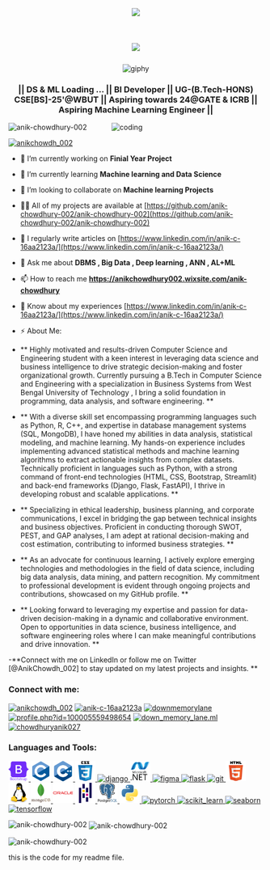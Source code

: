 <p align="center">
  <a href="https://github.com/anik-chowdhury-002/readme-typing-svg">
    <img src="https://readme-typing-svg.demolab.com/?lines=Aspiring+Machine+Learning+Engineer;%20Data+Science+and+Business+Intelligence;Always+learning+new+Stuffs&font=Fira+Code&center=true&width=440&height=45&color=1BFFDF&vCenter=true&pause=1000&size=22" />
  </a>
</p>


<h1 align="center">
    <img src="https://readme-typing-svg.herokuapp.com/?font=Righteous&size=35&center=true&vCenter=true&width=500&height=70&duration=2500&lines=Hi+There!+👋;+I'm+Anik+Chowdhury..;" />
</h1>
<div align="center">
    
![giphy](https://github.com/rohit32999/rohit32999/assets/97951485/4a9df033-b019-441a-ba5a-1d4d9a111860)

</div>
<!-- GIF -->

<h3 align="center">|| DS & ML Loading ... || BI Developer || UG-(B.Tech-HONS) CSE[BS]-25'@WBUT || Aspiring towards 24@GATE & ICRB || Aspiring Machine Learning Engineer ||</h3>

<img align="right" alt="coding" width="300" src="https://i.pinimg.com/originals/81/17/8b/81178b47a8598f0c81c4799f2cdd4057.gif">

<p align="left"> <img src="https://komarev.com/ghpvc/?username=anik-chowdhury-002&label=Profile%20views&color=0e75b6&style=flat" alt="anik-chowdhury-002" /> </p>

<p align="left"> <a href="https://twitter.com/anikchowdh_002" target="blank"><img src="https://img.shields.io/twitter/follow/anikchowdh_002?logo=twitter&style=for-the-badge" alt="anikchowdh_002" /></a> </p>

- 🔭 I’m currently working on **Finial Year Project**

- 🌱 I’m currently learning **Machine learning and Data Science**

- 👯 I’m looking to collaborate on **Machine learning Projects**

- 👨‍💻 All of my projects are available at [https://github.com/anik-chowdhury-002/anik-chowdhury-002](https://github.com/anik-chowdhury-002/anik-chowdhury-002)

- 📝 I regularly write articles on [https://www.linkedin.com/in/anik-c-16aa2123a/](https://www.linkedin.com/in/anik-c-16aa2123a/)

- 💬 Ask me about **DBMS , Big Data , Deep learning , ANN , AL+ML**

- 📫 How to reach me **https://anikchowdhury002.wixsite.com/anik-chowdhury**

- 📄 Know about my experiences [https://www.linkedin.com/in/anik-c-16aa2123a/](https://www.linkedin.com/in/anik-c-16aa2123a/)

- ⚡ About Me:
- ** Highly motivated and results-driven Computer Science and Engineering student with a keen interest in leveraging data science and business intelligence to drive strategic decision-making and foster organizational growth. Currently pursuing a B.Tech in Computer Science and Engineering with a specialization in Business Systems from West Bengal University of Technology , I bring a solid foundation in programming, data analysis, and software engineering. **

- ** With a diverse skill set encompassing programming languages such as Python, R, C++, and expertise in database management systems (SQL, MongoDB), I have honed my abilities in data analysis, statistical modeling, and machine learning. My hands-on experience includes implementing advanced statistical methods and machine learning algorithms to extract actionable insights from complex datasets. Technically proficient in languages such as Python, with a strong command of front-end technologies (HTML, CSS, Bootstrap, Streamlit) and back-end frameworks (Django, Flask, FastAPI), I thrive in developing robust and scalable applications. **

- ** Specializing in ethical leadership, business planning, and corporate communications, I excel in bridging the gap between technical insights and business objectives. Proficient in conducting thorough SWOT, PEST, and GAP analyses, I am adept at rational decision-making and cost estimation, contributing to informed business strategies. **

- ** As an advocate for continuous learning, I actively explore emerging technologies and methodologies in the field of data science, including big data analysis, data mining, and pattern recognition. My commitment to professional development is evident through ongoing projects and contributions, showcased on my GitHub profile. **

- ** Looking forward to leveraging my expertise and passion for data-driven decision-making in a dynamic and collaborative environment. Open to opportunities in data science, business intelligence, and software engineering roles where I can make meaningful contributions and drive innovation. **

-**Connect with me on LinkedIn or follow me on Twitter [@AnikChowdh_002] to stay updated on my latest projects and insights. **

<h3 align="left">Connect with me:</h3>
<p align="left">
<a href="https://twitter.com/anikchowdh_002" target="blank"><img align="center" src="https://raw.githubusercontent.com/rahuldkjain/github-profile-readme-generator/master/src/images/icons/Social/twitter.svg" alt="anikchowdh_002" height="30" width="40" /></a>
<a href="https://linkedin.com/in/anik-c-16aa2123a" target="blank"><img align="center" src="https://raw.githubusercontent.com/rahuldkjain/github-profile-readme-generator/master/src/images/icons/Social/linked-in-alt.svg" alt="anik-c-16aa2123a" height="30" width="40" /></a>
<a href="https://kaggle.com/downmemorylane" target="blank"><img align="center" src="https://raw.githubusercontent.com/rahuldkjain/github-profile-readme-generator/master/src/images/icons/Social/kaggle.svg" alt="downmemorylane" height="30" width="40" /></a>
<a href="https://fb.com/profile.php?id=100005559498654" target="blank"><img align="center" src="https://raw.githubusercontent.com/rahuldkjain/github-profile-readme-generator/master/src/images/icons/Social/facebook.svg" alt="profile.php?id=100005559498654" height="30" width="40" /></a>
<a href="https://instagram.com/down_memory_lane.ml" target="blank"><img align="center" src="https://raw.githubusercontent.com/rahuldkjain/github-profile-readme-generator/master/src/images/icons/Social/instagram.svg" alt="down_memory_lane.ml" height="30" width="40" /></a>
<a href="https://www.hackerrank.com/chowdhuryanik027" target="blank"><img align="center" src="https://raw.githubusercontent.com/rahuldkjain/github-profile-readme-generator/master/src/images/icons/Social/hackerrank.svg" alt="chowdhuryanik027" height="30" width="40" /></a>
</p>

<h3 align="left">Languages and Tools:</h3>
<p align="left"> <a href="https://getbootstrap.com" target="_blank" rel="noreferrer"> <img src="https://raw.githubusercontent.com/devicons/devicon/master/icons/bootstrap/bootstrap-plain-wordmark.svg" alt="bootstrap" width="40" height="40"/> </a> <a href="https://www.cprogramming.com/" target="_blank" rel="noreferrer"> <img src="https://raw.githubusercontent.com/devicons/devicon/master/icons/c/c-original.svg" alt="c" width="40" height="40"/> </a> <a href="https://www.w3schools.com/cpp/" target="_blank" rel="noreferrer"> <img src="https://raw.githubusercontent.com/devicons/devicon/master/icons/cplusplus/cplusplus-original.svg" alt="cplusplus" width="40" height="40"/> </a> <a href="https://www.w3schools.com/css/" target="_blank" rel="noreferrer"> <img src="https://raw.githubusercontent.com/devicons/devicon/master/icons/css3/css3-original-wordmark.svg" alt="css3" width="40" height="40"/> </a> <a href="https://www.djangoproject.com/" target="_blank" rel="noreferrer"> <img src="https://cdn.worldvectorlogo.com/logos/django.svg" alt="django" width="40" height="40"/> </a> <a href="https://dotnet.microsoft.com/" target="_blank" rel="noreferrer"> <img src="https://raw.githubusercontent.com/devicons/devicon/master/icons/dot-net/dot-net-original-wordmark.svg" alt="dotnet" width="40" height="40"/> </a> <a href="https://www.figma.com/" target="_blank" rel="noreferrer"> <img src="https://www.vectorlogo.zone/logos/figma/figma-icon.svg" alt="figma" width="40" height="40"/> </a> <a href="https://flask.palletsprojects.com/" target="_blank" rel="noreferrer"> <img src="https://www.vectorlogo.zone/logos/pocoo_flask/pocoo_flask-icon.svg" alt="flask" width="40" height="40"/> </a> <a href="https://git-scm.com/" target="_blank" rel="noreferrer"> <img src="https://www.vectorlogo.zone/logos/git-scm/git-scm-icon.svg" alt="git" width="40" height="40"/> </a> <a href="https://www.w3.org/html/" target="_blank" rel="noreferrer"> <img src="https://raw.githubusercontent.com/devicons/devicon/master/icons/html5/html5-original-wordmark.svg" alt="html5" width="40" height="40"/> </a> <a href="https://www.linux.org/" target="_blank" rel="noreferrer"> <img src="https://raw.githubusercontent.com/devicons/devicon/master/icons/linux/linux-original.svg" alt="linux" width="40" height="40"/> </a> <a href="https://www.mongodb.com/" target="_blank" rel="noreferrer"> <img src="https://raw.githubusercontent.com/devicons/devicon/master/icons/mongodb/mongodb-original-wordmark.svg" alt="mongodb" width="40" height="40"/> </a> <a href="https://www.oracle.com/" target="_blank" rel="noreferrer"> <img src="https://raw.githubusercontent.com/devicons/devicon/master/icons/oracle/oracle-original.svg" alt="oracle" width="40" height="40"/> </a> <a href="https://pandas.pydata.org/" target="_blank" rel="noreferrer"> <img src="https://raw.githubusercontent.com/devicons/devicon/2ae2a900d2f041da66e950e4d48052658d850630/icons/pandas/pandas-original.svg" alt="pandas" width="40" height="40"/> </a> <a href="https://www.postgresql.org" target="_blank" rel="noreferrer"> <img src="https://raw.githubusercontent.com/devicons/devicon/master/icons/postgresql/postgresql-original-wordmark.svg" alt="postgresql" width="40" height="40"/> </a> <a href="https://www.python.org" target="_blank" rel="noreferrer"> <img src="https://raw.githubusercontent.com/devicons/devicon/master/icons/python/python-original.svg" alt="python" width="40" height="40"/> </a> <a href="https://pytorch.org/" target="_blank" rel="noreferrer"> <img src="https://www.vectorlogo.zone/logos/pytorch/pytorch-icon.svg" alt="pytorch" width="40" height="40"/> </a> <a href="https://scikit-learn.org/" target="_blank" rel="noreferrer"> <img src="https://upload.wikimedia.org/wikipedia/commons/0/05/Scikit_learn_logo_small.svg" alt="scikit_learn" width="40" height="40"/> </a> <a href="https://seaborn.pydata.org/" target="_blank" rel="noreferrer"> <img src="https://seaborn.pydata.org/_images/logo-mark-lightbg.svg" alt="seaborn" width="40" height="40"/> </a> <a href="https://www.tensorflow.org" target="_blank" rel="noreferrer"> <img src="https://www.vectorlogo.zone/logos/tensorflow/tensorflow-icon.svg" alt="tensorflow" width="40" height="40"/> </a> </p>

<p><img align="left" src="https://github-readme-stats.vercel.app/api/top-langs?username=anik-chowdhury-002&show_icons=true&locale=en&layout=compact" alt="anik-chowdhury-002" /></p>

<p>&nbsp;<img align="center" src="https://github-readme-stats.vercel.app/api?username=anik-chowdhury-002&show_icons=true&locale=en" alt="anik-chowdhury-002" /></p>

<p><img align="center" src="https://github-readme-streak-stats.herokuapp.com/?user=anik-chowdhury-002&" alt="anik-chowdhury-002" /></p>
this is the code for my readme file.
